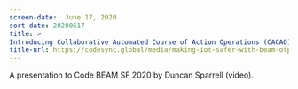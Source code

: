 ```yaml
---
screen-date:  June 17, 2020
sort-date: 20200617
title: >
Introducing Collaborative Automated Course of Action Operations (CACAO): An Emerging Cybersecurity Standard to Quickly Define and Share Playbooks
title-url: https://codesync.global/media/making-iot-safer-with-beam-otp-cbf20/
---
```


A presentation to Code BEAM SF 2020 by Duncan Sparrell (video).